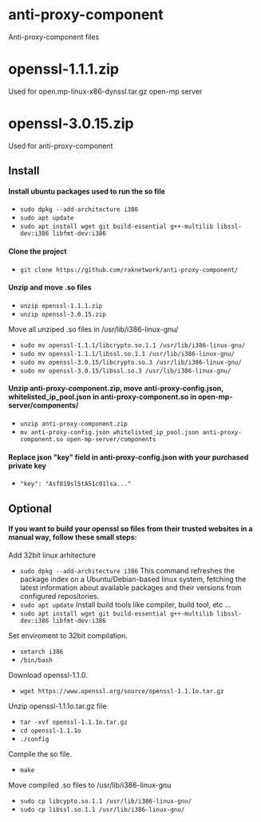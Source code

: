 # anti-proxy-component
Anti-proxy-component files

# openssl-1.1.1.zip
Used for open.mp-linux-x86-dynssl.tar.gz open-mp server

# openssl-3.0.15.zip
Used for anti-proxy-component

## Install

#### Install ubuntu packages used to run the so file
- `sudo dpkg --add-architecture i386`
- `sudo apt update`
- `sudo apt install wget git build-essential g++-multilib libssl-dev:i386 libfmt-dev:i386`

#### Clone the project
- `git clone https://github.com/raknetwork/anti-proxy-component/`

#### Unzip and move .so files
- `unzip openssl-1.1.1.zip `
- `unzip openssl-3.0.15.zip`

Move all unziped .so files in /usr/lib/i386-linux-gnu/
- `sudo mv openssl-1.1.1/libcrypto.so.1.1 /usr/lib/i386-linux-gnu/`
- `sudo mv openssl-1.1.1/libssl.so.1.1 /usr/lib/i386-linux-gnu/`
- `sudo mv openssl-3.0.15/libcrypto.so.3 /usr/lib/i386-linux-gnu/`
- `sudo mv openssl-3.0.15/libssl.so.3 /usr/lib/i386-linux-gnu/`

#### Unzip anti-proxy-component.zip, move anti-proxy-config.json, whitelisted_ip_pool.json in anti-proxy-component.so in open-mp-server/components/

- `unzip anti-proxy-component.zip`
- `mv anti-proxy-config.json whitelisted_ip_pool.json anti-proxy-component.so open-mp-server/components`

#### Replace json "key" field in anti-proxy-config.json with your purchased private key
- `"key": "Asf019sl5tA51c01lsa..."`


## Optional
#### If you want to build your openssl so files from their trusted websites in a manual way, follow these small steps:
Add 32bit linux arhitecture
- `sudo dpkg --add-architecture i386`
 This command refreshes the package index on a Ubuntu/Debian-based linux system, fetching the latest information about available packages and their versions from configured repositories.
- `sudo apt update`
Install build tools like compiler, build tool, etc ...
- `sudo apt install wget git build-essential g++-multilib libssl-dev:i386 libfmt-dev:i386`

Set enviroment to 32bit compilation.
- `setarch i386`
- `/bin/bash`

Download openssl-1.1.0.
- `wget https://www.openssl.org/source/openssl-1.1.1o.tar.gz`

Unzip openssl-1.1.1o.tar.gz file
- `tar -xvf openssl-1.1.1o.tar.gz`
- `cd openssl-1.1.1o`
- `./config`

Compile the so file.
- `make`

Move compiled .so files to /usr/lib/i386-linux-gnu
- `sudo cp libcypto.so.1.1 /usr/lib/i386-linux-gnu/`
- `sudo cp libssl.so.1.1 /usr/lib/i386-linux-gnu/`





